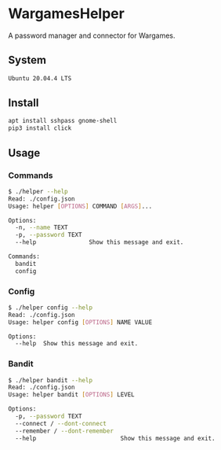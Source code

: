 # WargamesHelper
A password manager and connector for Wargames.

## System
```sh
Ubuntu 20.04.4 LTS
```

## Install

```sh
apt install sshpass gnome-shell
pip3 install click
```

## Usage

### Commands

```sh
$ ./helper --help
Read: ./config.json
Usage: helper [OPTIONS] COMMAND [ARGS]...

Options:
  -n, --name TEXT
  -p, --password TEXT
  --help               Show this message and exit.

Commands:
  bandit
  config
```

### Config

```sh
$ ./helper config --help
Read: ./config.json
Usage: helper config [OPTIONS] NAME VALUE

Options:
  --help  Show this message and exit.
```

### Bandit

```sh
$ ./helper bandit --help
Read: ./config.json
Usage: helper bandit [OPTIONS] LEVEL

Options:
  -p, --password TEXT
  --connect / --dont-connect
  --remember / --dont-remember
  --help                        Show this message and exit.
```
